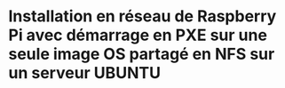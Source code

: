 Installation en réseau de Raspberry Pi avec démarrage en PXE sur une seule image OS partagé en NFS sur un serveur UBUNTU
========================================================================================================================

